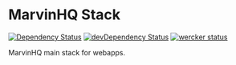MarvinHQ Stack
=====

[![Dependency Status](https://david-dm.org/marvinhq/stack.svg)](https://david-dm.org/marvinhq/stack)
[![devDependency Status](https://david-dm.org/marvinhq/stack/dev-status.svg)](https://david-dm.org/marvinhq/stack#info=devDependencies)
[![wercker status](https://app.wercker.com/status/110f26565441783b2e8e413520f3f44e/s "wercker status")](https://app.wercker.com/project/bykey/110f26565441783b2e8e413520f3f44e)


MarvinHQ main stack for webapps.
